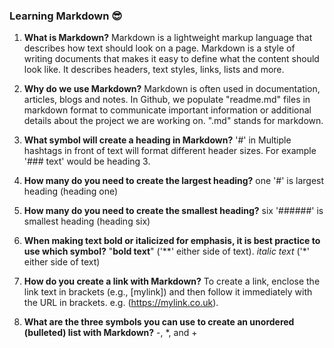 ### Learning Markdown 😎


1. **What is Markdown?** 
Markdown is a lightweight markup language that describes how text should look on a page. Markdown is a style of writing documents that makes it easy to define what the content should look like. It describes headers, text styles, links, lists and more.


2. **Why do we use Markdown?** 
Markdown is often used in documentation, articles, blogs and notes. In Github, we populate "readme.md" files in markdown format to communicate important information or additional details about the project we are working on. ".md" stands for markdown. 


3. **What symbol will create a heading in Markdown?** 
'#' in Multiple hashtags in front of text will format different header sizes. 
For example '### text' would be heading 3. 


4. **How many do you need to create the largest heading?** 
one '#' is largest heading (heading one)


5. **How many do you need to create the smallest heading?** 
six '######' is smallest heading (heading six)


6. **When making text bold or italicized for emphasis, it is best practice to use which symbol?** 
"**bold text**" ('**' either side of text). *italic text* ('*' either side of text)


7. **How do you create a link with Markdown?** 
To create a link, enclose the link text in brackets (e.g., [mylink]) and then follow it immediately with the URL in brackets. e.g.  (https://mylink.co.uk).


8. **What are the three symbols you can use to create an unordered (bulleted) list with Markdown?** -, *, and +



